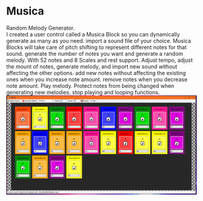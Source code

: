 # Musica
 Random Melody Generator.<br>
I created a user control called a Musica Block so you can dynamically generate as many as you need.
import a sound file of your choice. Musica Blocks will take care of pitch shifting to represent different notes for that sound.
generate the number of notes you want and generate a random melody. With 52 notes and 8 Scales and rest support. Adjust tempo, adjust the mount of notes, generate melody, and import new sound without affecting the other options. add new notes without affecting the existing ones when you increase note amount. remove notes when you decrease note amount.
Play melody. Protect notes from being changed when generating new melodies. stop playing and looping functions.
<img src="https://github.com/blinkpen/Musica/blob/main/musicapresentation.PNG">
